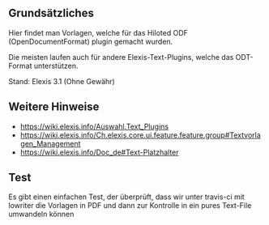 ## Grundsätzliches

Hier findet man Vorlagen, welche für das Hiloted ODF (OpenDocumentFormat) plugin gemacht wurden.

Die meisten laufen auch für andere Elexis-Text-Plugins, welche das ODT-Format unterstützen.

Stand: Elexis 3.1 (Ohne Gewähr)

## Weitere Hinweise

* https://wiki.elexis.info/Auswahl.Text_Plugins
* https://wiki.elexis.info/Ch.elexis.core.ui.feature.feature.group#Textvorlagen_Management
* https://wiki.elexis.info/Doc_de#Text-Platzhalter


## Test

Es gibt einen einfachen Test, der überprüft, dass wir unter travis-ci mit lowriter die Vorlagen in PDF und dann zur Kontrolle in ein pures Text-File umwandeln können

